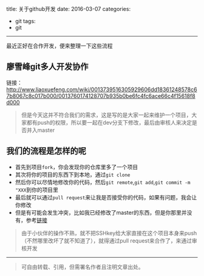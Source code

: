 title: 关于github开发
date: 2016-03-07
categories:
  - git
tags:
  - git
---

最近正好在合作开发，便来整理一下这些流程
<!--more-->

## **廖雪峰git多人开发协作**
链接：http://www.liaoxuefeng.com/wiki/0013739516305929606dd18361248578c67b8067c8c017b000/0013760174128707b935b0be6fc4fc6ace66c4f15618f8d000

>但是今天这并不符合我们的需求，这是写的是大家一起来维护一个项目，大家都有push的权限，所以要一起在dev分支下修改，最后由审核人来决定是否并入master

## **我们的流程是怎样的呢**

- 首先到项目`fork`，你会发现你的仓库里多了一个项目
- 其次将你的项目的东西下到本地，通过`git clone`
- 然后你可以尽情地修改你的代码，然后`git remote`,`git add`,`git commit -m "XXX`到你的项目里
- 最后就可以通过`pull request`来让我是否接受你的代码，如果有问题，我会让你修改
- 但是有可能会发生冲突，比如我已经修改了master的东西，但是你那里并没有，参考[链接](http://www.liaoxuefeng.com/wiki/0013739516305929606dd18361248578c67b8067c8c017b000/001375840202368c74be33fbd884e71b570f2cc3c0d1dcf000)

>由于小伙伴的操作不熟，就不把SSHkey给大家直接在这个项目本身来push（不然哪里改坏了就不知道了），就得通过pull request来合作了，来通过审核开发


---

>可自由转载、引用，但需署名作者且注明文章出处。






